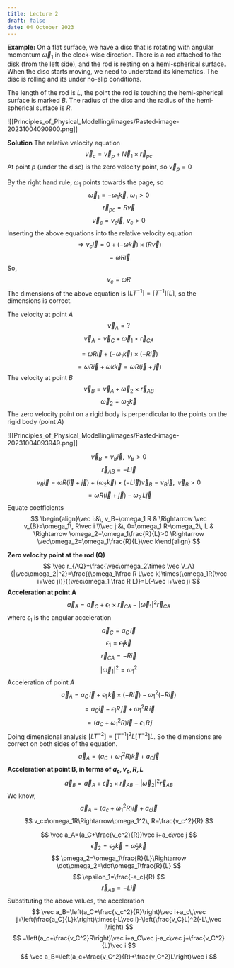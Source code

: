 ```yaml
---
title: Lecture 2
draft: false
date: 04 October 2023
---
```


**Example:** 
On a flat surface, we have a disc that is rotating with angular momentum $\vec\omega_1$ in the clock-wise direction. There is a rod attached to the disk (from the left side), and the rod is resting on a hemi-spherical surface. When the disc starts moving, we need to understand its kinematics. The disc is rolling and its under no-slip conditions. 

The length of the rod is $L$, the point the rod is touching the hemi-spherical surface is marked $B$. The radius of the disc and the radius of the hemi-spherical surface is $R$.

![[Principles_of_Physical_Modelling/images/Pasted-image-20231004090900.png]]

**Solution**
The relative velocity equation 
$$
\vec v_c=\vec v_p+\vec N_1\times \vec r_{pc}
$$
At point $p$ (under the disc) is the zero velocity point, so $\vec v_p=0$

By the right hand rule, $\omega_1$ points towards the page, so 
$$
\vec\omega_1=-\omega_1\vec k, \,\, \omega_1>0
$$
$$
\vec r_{pc}=R\vec v
$$
$$
\vec v_c=v_c\vec i,\,\, v_c>0
$$
Inserting the above equations into the relative velocity equation 
$$
\Rightarrow v_c\vec i=0+(-\omega\vec k)\times(R\vec v)
$$
$$
=\omega R\vec i
$$
So,
$$
v_c=\omega R
$$
The dimensions of the above equation is $[LT^{-1}]=[T^{-1}][L]$, so the dimensions is correct.

The velocity at point $A$
$$
\vec v_A= ?
$$
$$
\vec v_A=\vec v_C+\vec\omega_1\times\vec r_{CA}
$$

$$
=\omega R\vec i+(-\omega_1\vec k)\times(-R\vec i)
$$
$$
=\omega R\vec i+\omega k\vec k=\omega R(\vec i+\vec j)
$$
The velocity at point $B$ 
$$
\vec v_B=\vec v_A+\vec\omega_2\times\vec r_{AB}
$$
$$
\vec\omega_2=\omega_2\vec k
$$
The zero velocity point on a rigid body is perpendicular to the points on the rigid body (point $A$)

![[Principles_of_Physical_Modelling/images/Pasted-image-20231004093949.png]]

$$
\vec v_B=v_B\vec i,\,\,\, v_B>0
$$
$$
\vec r_{AB}=-L\vec i
$$
$$
v_B\vec i=\omega R(\vec i+\vec j)+(\omega_2\vec k)\times(-L\vec i)\vec v_B=v_B\vec i, \,\,\, \vec v_B>0
$$
$$
=\omega R(\vec i+\vec j)-\omega_2\, L\vec j
$$
Equate coefficients
$$
\begin{align}\vec i:&\, v_B=\omega_1 R & \Rightarrow \vec v_{B}=\omega_1\, R\vec i \\\vec j:&\, 0=\omega_1 R-\omega_2\, L & \Rightarrow \omega_2=\omega_1\frac{R}{L}>0 \Rightarrow \vec\omega_2=\omega_1\frac{R}{L}\vec k\end{align}
$$

**Zero velocity point at the rod (Q)**
$$
\vec r_{AQ}=\frac{\vec\omega_2\times \vec V_A}{|\vec\omega_2|^2}=\frac{(\omega_1\frac R L\vec k)\times(\omega_1R(\vec i+\vec j))}{(\vec\omega_1 \frac R L)}=L(-\vec i+\vec j)
$$
**Acceleration at point A** 
$$
\vec a_{A}=\vec a_C +\epsilon_1\times\vec r_{CA}-|\vec \omega_1|^2\vec r_{CA}
$$
where $\epsilon_1$ is the angular acceleration 
$$
\vec a_C=a_C\,\vec i
$$
$$
\epsilon_1=\epsilon_1\vec k
$$
$$
\vec r_{CA}=-R\vec i
$$
$$
|\vec\omega_1|^2=\omega_1^2
$$
Acceleration of point $A$ 
$$
\vec a_{A}=a_C\,\vec i+\epsilon_1\,\vec k\times(-R\vec i)-\omega_1^2(-R\vec i)
$$
$$
=a_C\vec i-\epsilon_1R\,\vec j+\omega_1^2R\,\vec i
$$
$$
=(a_C+\omega_1^2R)\vec i-\epsilon_1\, R\, j
$$
Doing dimensional analysis $[LT^{-2}]=[T^{-1}]^2 L[T^{-2}]L$. So the dimensions are correct on both sides of the equation.
$$
\vec a_A=(a_C+\omega_1^2R)\vec  k+a_C\vec j
$$
**Acceleration at point B, in terms of $a_c,\,v_c,\,R,\,L$**
$$
\vec a_B=\vec a_A+\vec\epsilon_2\times\vec r_{AB}-|\vec\omega_2|^2\vec r_{AB}
$$
We know, 
$$
\vec a_A=(a_c+\omega_1^2R)\vec i+a_c\vec j
$$
$$
v_c=\omega_1R\Rightarrow\omega_1^2\, R=\frac{v_c^2}{R}
$$

$$
\vec a_A=(a_C+\frac{v_c^2}{R})\vec i+a_c\vec j
$$
$$
\vec\epsilon_2=\epsilon_2\vec k=\dot\omega_2\vec k
$$
$$
\omega_2=\omega_1\frac{R}{L}\Rightarrow \dot\omega_2=\dot\omega_1\frac{R}{L}
$$
$$
\epsilon_1=\frac{-a_c}{R}
$$
$$
\vec r_{AB}=-L\vec i
$$
Substituting the above values, the acceleration 
$$
\vec a_B=\left(a_C+\frac{v_c^2}{R}\right)\vec i+a_c\,\vec j+\left(\frac{a_C}{L}k\right)\times(-L\vec i)-\left(\frac{v_C}L)^2(-L\,\vec i\right)
$$
$$
=\left(a_c+\frac{v_C^2}R\right)\vec i+a_C\vec j-a_c\vec j+\frac{v_C^2}{L}\vec i
$$
$$
\vec a_B=\left(a_c+\frac{v_C^2}{R}+\frac{v_C^2}L\right)\vec i
$$
